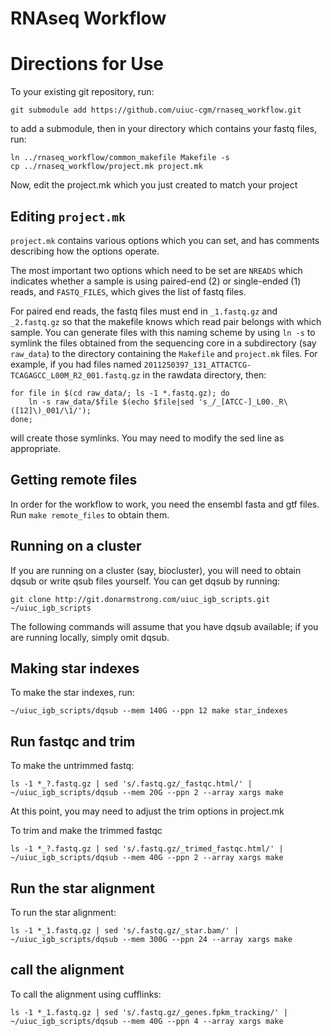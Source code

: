 # RNAseq Workflow


# Directions for Use


To your existing git repository, run:

`git submodule add https://github.com/uiuc-cgm/rnaseq_workflow.git`

to add a submodule, then in your directory which contains your fastq files, run:

    ln ../rnaseq_workflow/common_makefile Makefile -s
    cp ../rnaseq_workflow/project.mk project.mk

Now, edit the project.mk which you just created to match your project

## Editing `project.mk`

`project.mk` contains various options which you can set, and has
comments describing how the options operate.

The most important two options which need to be set are `NREADS` which
indicates whether a sample is using paired-end (2) or single-ended (1)
reads, and `FASTQ_FILES`, which gives the list of fastq files.

For paired end reads, the fastq files must end in `_1.fastq.gz` and
`_2.fastq.gz` so that the makefile knows which read pair belongs with
which sample. You can generate files with this naming scheme by using
`ln -s` to symlink the files obtained from the sequencing core in a
subdirectory (say `raw_data`) to the directory containing the
`Makefile` and `project.mk` files. For example, if you had files named
`2011250397_131_ATTACTCG-TCAGAGCC_L00M_R2_001.fastq.gz` in the rawdata
directory, then:

    for file in $(cd raw_data/; ls -1 *.fastq.gz); do
        ln -s raw_data/$file $(echo $file|sed 's_/_[ATCC-]_L00._R\([12]\)_001/\1/');
    done;


will create those symlinks. You may need to modify the sed line as appropriate.

## Getting remote files

In order for the workflow to work, you need the ensembl fasta and gtf
files. Run `make remote_files` to obtain them.

## Running on a cluster

If you are running on a cluster (say, biocluster), you will need to
obtain dqsub or write qsub files yourself. You can get dqsub by running:

`git clone http://git.donarmstrong.com/uiuc_igb_scripts.git ~/uiuc_igb_scripts`

The following commands will assume that you have dqsub available; if
you are running locally, simply omit dqsub.

## Making star indexes

To make the star indexes, run:

`~/uiuc_igb_scripts/dqsub --mem 140G --ppn 12 make star_indexes`

## Run fastqc and trim

To make the untrimmed fastq:

`ls -1 *_?.fastq.gz | sed 's/.fastq.gz/_fastqc.html/' | ~/uiuc_igb_scripts/dqsub --mem 20G --ppn 2 --array xargs make`

At this point, you may need to adjust the trim options in project.mk

To trim and make the trimmed fastqc

`ls -1 *_?.fastq.gz | sed 's/.fastq.gz/_trimed_fastqc.html/' | ~/uiuc_igb_scripts/dqsub --mem 40G --ppn 2 --array xargs make`

## Run the star alignment

To run the star alignment:

`ls -1 *_1.fastq.gz | sed 's/.fastq.gz/_star.bam/' | ~/uiuc_igb_scripts/dqsub --mem 300G --ppn 24 --array xargs make`

## call the alignment

To call the alignment using cufflinks:

`ls -1 *_1.fastq.gz | sed 's/.fastq.gz/_genes.fpkm_tracking/' | ~/uiuc_igb_scripts/dqsub --mem 40G --ppn 4 --array xargs make`

